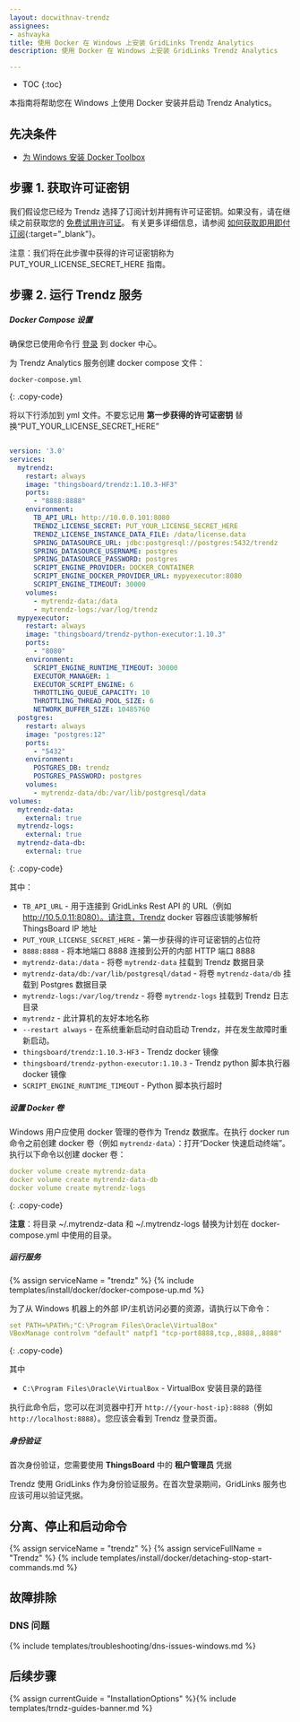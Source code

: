 ```yaml
---
layout: docwithnav-trendz
assignees:
- ashvayka
title: 使用 Docker 在 Windows 上安装 GridLinks Trendz Analytics
description: 使用 Docker 在 Windows 上安装 GridLinks Trendz Analytics

---
```


* TOC
{:toc}


本指南将帮助您在 Windows 上使用 Docker 安装并启动 Trendz Analytics。

## 先决条件

- [为 Windows 安装 Docker Toolbox](https://docs.docker.com/toolbox/toolbox_install_windows/)

## 步骤 1. 获取许可证密钥

我们假设您已经为 Trendz 选择了订阅计划并拥有许可证密钥。如果没有，请在继续之前获取您的 [免费试用许可证](/pricing/?section=trendz-options&product=trendz-self-managed&solution=trendz-pay-as-you-go)。
有关更多详细信息，请参阅 [如何获取即用即付订阅](https://www.youtube.com/watch?v=dK-QDFGxWek){:target="_blank"}。

注意：我们将在此步骤中获得的许可证密钥称为 PUT_YOUR_LICENSE_SECRET_HERE 指南。

## 步骤 2. 运行 Trendz 服务

##### Docker Compose 设置

确保您已使用命令行 [登录](https://docs.docker.com/engine/reference/commandline/login/) 到 docker 中心。

为 Trendz Analytics 服务创建 docker compose 文件：

```text
docker-compose.yml
```
{: .copy-code}

将以下行添加到 yml 文件。不要忘记用 **第一步获得的许可证密钥** 替换“PUT_YOUR_LICENSE_SECRET_HERE”

```yml

version: '3.0'
services:
  mytrendz:
    restart: always
    image: "thingsboard/trendz:1.10.3-HF3"
    ports:
      - "8888:8888"
    environment:
      TB_API_URL: http://10.0.0.101:8080
      TRENDZ_LICENSE_SECRET: PUT_YOUR_LICENSE_SECRET_HERE
      TRENDZ_LICENSE_INSTANCE_DATA_FILE: /data/license.data
      SPRING_DATASOURCE_URL: jdbc:postgresql://postgres:5432/trendz
      SPRING_DATASOURCE_USERNAME: postgres
      SPRING_DATASOURCE_PASSWORD: postgres
      SCRIPT_ENGINE_PROVIDER: DOCKER_CONTAINER
      SCRIPT_ENGINE_DOCKER_PROVIDER_URL: mypyexecutor:8080
      SCRIPT_ENGINE_TIMEOUT: 30000
    volumes:
      - mytrendz-data:/data
      - mytrendz-logs:/var/log/trendz
  mypyexecutor:
    restart: always
    image: "thingsboard/trendz-python-executor:1.10.3"
    ports:
      - "8080"
    environment:
      SCRIPT_ENGINE_RUNTIME_TIMEOUT: 30000
      EXECUTOR_MANAGER: 1
      EXECUTOR_SCRIPT_ENGINE: 6
      THROTTLING_QUEUE_CAPACITY: 10
      THROTTLING_THREAD_POOL_SIZE: 6
      NETWORK_BUFFER_SIZE: 10485760
  postgres:
    restart: always
    image: "postgres:12"
    ports:
      - "5432"
    environment:
      POSTGRES_DB: trendz
      POSTGRES_PASSWORD: postgres
    volumes:
      - mytrendz-data/db:/var/lib/postgresql/data
volumes:
  mytrendz-data:
    external: true
  mytrendz-logs:
    external: true
  mytrendz-data-db:
    external: true
```
{: .copy-code}

其中：

- `TB_API_URL` - 用于连接到 GridLinks Rest API 的 URL（例如 http://10.5.0.11:8080）。请注意，Trendz docker 容器应该能够解析 ThingsBoard IP 地址
- `PUT_YOUR_LICENSE_SECRET_HERE` - 第一步获得的许可证密钥的占位符
- `8888:8888` - 将本地端口 8888 连接到公开的内部 HTTP 端口 8888
- `mytrendz-data:/data` - 将卷 `mytrendz-data` 挂载到 Trendz 数据目录
- `mytrendz-data/db:/var/lib/postgresql/datad` - 将卷 `mytrendz-data/db` 挂载到 Postgres 数据目录
- `mytrendz-logs:/var/log/trendz` - 将卷 `mytrendz-logs` 挂载到 Trendz 日志目录
- `mytrendz` - 此计算机的友好本地名称
- `--restart always` - 在系统重新启动时自动启动 Trendz，并在发生故障时重新启动。
- `thingsboard/trendz:1.10.3-HF3` - Trendz docker 镜像
- `thingsboard/trendz-python-executor:1.10.3` - Trendz python 脚本执行器 docker 镜像
- `SCRIPT_ENGINE_RUNTIME_TIMEOUT` - Python 脚本执行超时

##### 设置 Docker 卷

Windows 用户应使用 docker 管理的卷作为 Trendz 数据库。在执行 docker run 命令之前创建 docker 卷（例如 `mytrendz-data`）：打开“Docker 快速启动终端”。执行以下命令以创建 docker 卷：

```yml
docker volume create mytrendz-data
docker volume create mytrendz-data-db
docker volume create mytrendz-logs
```
{: .copy-code}

**注意**：将目录 ~/.mytrendz-data 和 ~/.mytrendz-logs 替换为计划在 docker-compose.yml 中使用的目录。

##### 运行服务

{% assign serviceName = "trendz" %}
{% include templates/install/docker/docker-compose-up.md %}

为了从 Windows 机器上的外部 IP/主机访问必要的资源，请执行以下命令：

```yml
set PATH=%PATH%;"C:\Program Files\Oracle\VirtualBox"
VBoxManage controlvm "default" natpf1 "tcp-port8888,tcp,,8888,,8888"  
```
{: .copy-code}

其中

- `C:\Program Files\Oracle\VirtualBox` - VirtualBox 安装目录的路径

执行此命令后，您可以在浏览器中打开 `http://{your-host-ip}:8888`（例如 `http://localhost:8888`）。您应该会看到 Trendz 登录页面。

##### 身份验证

首次身份验证，您需要使用 **ThingsBoard** 中的 **租户管理员** 凭据

Trendz 使用 GridLinks 作为身份验证服务。在首次登录期间，GridLinks 服务也应该可用以验证凭据。

## 分离、停止和启动命令

{% assign serviceName = "trendz" %}
{% assign serviceFullName = "Trendz" %}
{% include templates/install/docker/detaching-stop-start-commands.md %}

## 故障排除

### DNS 问题

{% include templates/troubleshooting/dns-issues-windows.md %}

## 后续步骤

{% assign currentGuide = "InstallationOptions" %}{% include templates/trndz-guides-banner.md %}